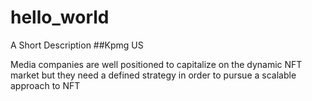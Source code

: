# hello_world
A Short Description 
##Kpmg US

Media companies are well positioned to capitalize on the dynamic NFT market but they need a defined strategy in order to pursue a scalable approach to NFT
